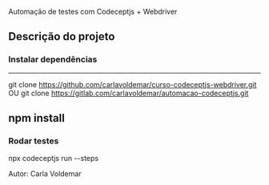 Automação de testes com Codeceptjs + Webdriver

## Descrição do projeto

### Instalar dependências

----
git clone https://github.com/carlavoldemar/curso-codeceptjs-webdriver.git
OU
git clone https://gitlab.com/carlavoldemar/automacao-codeceptjs.git

npm install
----

### Rodar testes

npx codeceptjs run --steps

Autor: Carla Voldemar